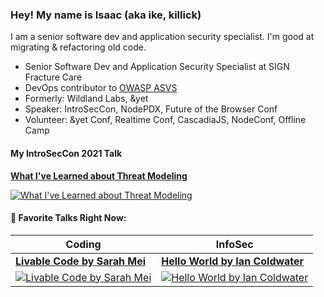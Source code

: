 ### Hey! My name is Isaac (aka ike, killick)

I am a senior software dev and application security specialist. I'm good at migrating & refactoring old code.

 - Senior Software Dev and Application Security Specialist at SIGN Fracture Care
 - DevOps contributor to [OWASP ASVS](https://github.com/owasp/asvs)
 - Formerly: Wildland Labs, &yet
 - Speaker: IntroSecCon, NodePDX, Future of the Browser Conf
 - Volunteer: &yet Conf, Realtime Conf, CascadiaJS, NodeConf, Offline Camp

#### My IntroSecCon 2021 Talk
[**What I've Learned about Threat Modeling**](https://www.youtube.com/watch?v=MIJNtAR6UF0)

[![What I've Learned about Threat Modeling](http://i3.ytimg.com/vi/MIJNtAR6UF0/hqdefault.jpg)](https://www.youtube.com/watch?v=MIJNtAR6UF0)

#### 🎥 Favorite Talks Right Now:

Coding | InfoSec
------ | -------
[**Livable Code by Sarah Mei**](https://www.youtube.com/watch?v=lI77oMKr5EY) | [**Hello World by Ian Coldwater**](https://youtu.be/rwFN-x57Nwo)
[![Livable Code by Sarah Mei](https://img.youtube.com/vi/lI77oMKr5EY/1.jpg)](https://www.youtube.com/watch?v=lI77oMKr5EY) | [![Hello World by Ian Coldwater](https://img.youtube.com/vi/rwFN-x57Nwo/1.jpg)](https://youtu.be/rwFN-x57Nwo)
